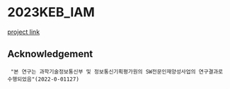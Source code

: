 # 2023KEB_IAM

<a href="https://github.com/AWSTeam3Planner/AWS_Planner">project link</a>

## Acknowledgement
```
 "본 연구는 과학기술정보통신부 및 정보통신기획평가원의 SW전문인재양성사업의 연구결과로 수행되었음"(2022-0-01127) 
```
